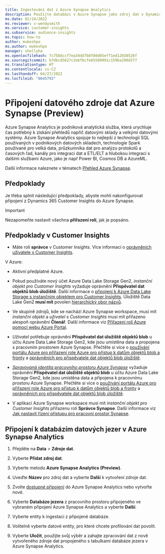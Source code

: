```yaml
---
title: Ingestování dat z Azure Synapse Analytics
description: Použijte databázi v Azure Synapse jako zdroj dat v Dynamics 365 Customer Insights.
ms.date: 02/24/2022
ms.reviewer: v-wendysmith
ms.service: customer-insights
ms.subservice: audience-insights
ms.topic: how-to
author: mukeshpo
ms.author: mukeshpo
manager: shellyha
ms.openlocfilehash: 7c758dccf7ea34dd7b8f80d05eff1ed12030526f
ms.sourcegitcommit: b7dbcd5627c2ebfbcfe65589991c159ba290d377
ms.translationtype: HT
ms.contentlocale: cs-CZ
ms.lasthandoff: 04/27/2022
ms.locfileid: "8645793"
---
```

# <a name="connect-an-azure-synapse-data-source-preview"></a>Připojení datového zdroje dat Azure Synapse (Preview)

Azure Synapse Analytics je podniková analytická služba, která urychluje čas potřebný k získání přehledů napříč datovými sklady a velkými datovými systémy. Azure Synapse Analytics spojuje to nejlepší z technologií SQL používaných v podnikových datových skladech, technologie Spark používané pro velká data, průzkumníka dat pro analýzu protokolů a časových řad, kanály pro integraci dat a ETL/ELT a hlubokou integraci s dalšími službami Azure, jako je např Power BI, Cosmos DB a AzureML.

Další informace naleznete v tématech [Přehled Azure Synapse](/azure/synapse-analytics/overview-what-is).

## <a name="prerequisites"></a>Předpoklady

Je třeba splnit následující předpoklady, abyste mohli nakonfigurovat připojení z Dynamics 365 Customer Insights do Azure Synapse.

> [!IMPORTANT]
> Nezapomeňte nastavit všechna **přiřazení rolí**, jak je popsáno.  

## <a name="prerequisites-in-customer-insights"></a>Předpoklady v Customer Insights

* Máte roli **správce** v Customer Insights. Více informací o [oprávněních uživatele v Customer Insights](permissions.md#assign-roles-and-permissions).

V Azure: 

- Aktivní předplatné Azure.

- Pokud používáte nový účet Azure Data Lake Storage Gen2, *instanční objekt pro Customer Insights* vyžaduje oprávnění **Přispěvatel dat objektů blob úložiště**. Další informace o [připojení k Azure Data Lake Storage s instančním objektem pro Customer Insights](connect-service-principal.md). Úložiště Data Lake Gen2 **musí mít** povolen [hierarchický obor názvů](/azure/storage/blobs/data-lake-storage-namespace).

- Ve skupině zdrojů, kde se nachází Azure Synapse workspace, musí mít *instanční objekt* a *uživatel s Customer Insights* musí mít přiřazeno alespoň oprávnění **Čtenář**. Další informace viz [Přiřazení rolí Azure pomocí webu Azure Portal](/azure/role-based-access-control/role-assignments-portal).

- *Uživatel* potřebuje oprávnění **Přispěvatel dat úložiště objektů blob** u účtu Azure Data Lake Storage Gen2, kde jsou umístěna data a propojena s pracovním prostorem Azure Synapse. Přečtěte si více o [používání portálu Azure pro přiřazení role Azure pro přístup k datům objektů blob a fronty](/azure/storage/common/storage-auth-aad-rbac-portal) a [oprávněních pro přispěvatele dat objektů blob úložiště](/azure/role-based-access-control/built-in-roles#storage-blob-data-contributor).

- *[Spravovaná identita pracovního prostoru Azure Synapse](/azure/synapse-analytics/security/synapse-workspace-managed-identity)* vyžaduje oprávnění **Přispěvatel dat úložiště objektů blob** u účtu Azure Data Lake Storage Gen2, kde jsou umístěna data a připojena k pracovnímu prostoru Azure Synapse. Přečtěte si více o [používání portálu Azure pro přiřazení role Azure pro přístup k datům objektů blob a fronty](/azure/storage/common/storage-auth-aad-rbac-portal) a [oprávněních pro přispěvatele dat objektů blob úložiště](/azure/role-based-access-control/built-in-roles#storage-blob-data-contributor).

- V aplikaci Azure Synapse workspace musí mít *instanční objekt pro Customer Insights* přiřazenu roli **Správce Synapse**. Další informace viz [Jak nastavit řízení přístupu pro pracovní prostor Synapse](/azure/synapse-analytics/security/how-to-set-up-access-control).

## <a name="connect-to-data-lake-databases-in-azure-synapse-analytics"></a>Připojení k databázím datových jezer v Azure Synapse Analytics

1. Přejděte na **Data** > **Zdroje dat**.

1. Vyberte **Přidat zdroj dat**.

1. Vyberte metodu **Azure Synapse Analytics (Preview)**.

1. Uveďte **Název** pro zdroj dat a vyberte **Další** k vytvoření zdroje dat. 

1. Zvolte [dostupné připojení](connections.md) do Azure Synapse Analytics nebo vytvořte nové.

1. Vyberte **Databáze jezera** z pracovního prostoru připojeného ve vybraném připojení Azure Synapse Analytics a vyberte **Další**.

1. Vyberte entity k ingestaci z připojené databáze. 

1. Volitelně vyberte datové entity, pro které chcete profilování dat povolit. 

1. Vyberte **Uložit**, použijte svůj výběr a zahajte zpracování dat z nově vytvořeného zdroje dat propojeného s tabulkami databáze jezera v Azure Synapse Analytics.

